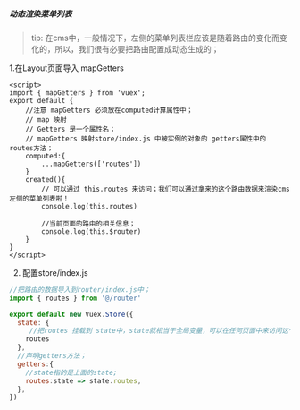 ##### 动态渲染菜单列表

> tip: 在cms中，一般情况下，左侧的菜单列表栏应该是随着路由的变化而变化的，所以，我们很有必要把路由配置成动态生成的； 

1.在Layout页面导入 mapGetters

```vue
<script>
import { mapGetters } from 'vuex';
export default {
    //注意 mapGetters 必须放在computed计算属性中；
    // map 映射 
    // Getters 是一个属性名；
    // mapGetters 映射store/index.js 中被实例的对象的 getters属性中的 routes方法；
    computed:{
        ...mapGetters(['routes'])
    }
    created(){
        // 可以通过 this.routes 来访问；我们可以通过拿来的这个路由数据来渲染cms左侧的菜单列表啦！
        console.log(this.routes)
        
        //当前页面的路由的相关信息；
        console.log(this.$router) 
    }
}
</script>
```

2. 配置store/index.js

```javascript
//把路由的数据导入到router/index.js中；
import { routes } from '@/router'

export default new Vuex.Store({
  state: {
     //把routes 挂载到 state中，state就相当于全局变量，可以在任何页面中来访问这个值，但是一般作用于复杂的组件之间；
    routes
  },
  //声明getters方法；
  getters:{
    //state指的是上面的state;
    routes:state => state.routes,
  },
})
```

